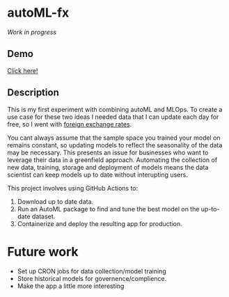 # autoML-fx

*Work in progress*

## Demo

[Click here!](https://automlservice-5gzjmk3g3a-uc.a.run.app/)

## Description

This is my first experiment with combining autoML and MLOps. To create a use case for these two ideas I needed data that I can update each day for free, so I went with [foreign exchange rates](https://freecurrencyapi.net).

You cant always assume that the sample space you trained your model on remains constant, so updating models to reflect the seasonality of the data may be necessary. This presents an issue for businesses who want to leverage their data in a greenfield approach. Automating the collection of new data, training, storage and deployment of models means the data scientist can keep models up to date without interupting users.

This project involves using GitHub Actions to:

1. Download up to date data.
2. Run an AutoML package to find and tune the best model on the up-to-date dataset.
3. Containerize and deploy the resulting app for production.

# Future work

- Set up CRON jobs for data collection/model training
- Store historical models for governence/complience.
- Make the app a little more interesting
